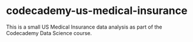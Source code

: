 # codecademy-us-medical-insurance

This is a small US Medical Insurance data analysis as part of the Codecademy Data Science course.
